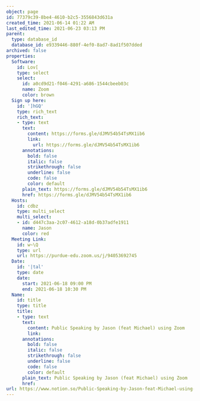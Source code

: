```yaml
---
object: page
id: 77379c39-8be4-4610-b2c5-3556843d631a
created_time: 2021-06-14 01:22 AM
last_edited_time: 2021-06-23 03:13 PM
parent:
  type: database_id
  database_id: e9339446-880f-4ef0-8ad7-8ad1f507dded
archived: false
properties:
  Software:
    id: Lov[
    type: select
    select:
      id: a0cd9d21-f046-4291-a686-1544cbeeb03c
      name: Zoom
      color: brown
  Sign up here:
    id: ']hGQ'
    type: rich_text
    rich_text:
    - type: text
      text:
        content: https://forms.gle/dJMV54b54TsMX1ib6
        link:
          url: https://forms.gle/dJMV54b54TsMX1ib6
      annotations:
        bold: false
        italic: false
        strikethrough: false
        underline: false
        code: false
        color: default
      plain_text: https://forms.gle/dJMV54b54TsMX1ib6
      href: https://forms.gle/dJMV54b54TsMX1ib6
  Hosts:
    id: cdbz
    type: multi_select
    multi_select:
    - id: d447c3aa-2c07-4612-a18d-0b37adfe1911
      name: Jason
      color: red
  Meeting Link:
    id: w~\Q
    type: url
    url: https://purdue-edu.zoom.us/j/94053692745
  Date:
    id: '|tal'
    type: date
    date:
      start: 2021-06-18 09:00 PM
      end: 2021-06-18 10:30 PM
  Name:
    id: title
    type: title
    title:
    - type: text
      text:
        content: Public Speaking by Jason (feat Michael) using Zoom
        link: 
      annotations:
        bold: false
        italic: false
        strikethrough: false
        underline: false
        code: false
        color: default
      plain_text: Public Speaking by Jason (feat Michael) using Zoom
      href: 
url: https://www.notion.so/Public-Speaking-by-Jason-feat-Michael-using-Zoom-77379c398be44610b2c53556843d631a
---
```


